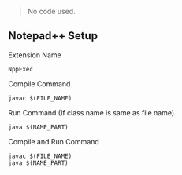 > No code used.

## Notepad++ Setup
Extension Name
``` 
NppExec
```

Compile Command
```
javac $(FILE_NAME)
```

Run Command (If class name is same as file name)
```
java $(NAME_PART) 
```

Compile and Run Command
```
javac $(FILE_NAME)  
java $(NAME_PART) 
```
